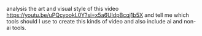 analysis the art and visual style of this video https://youtu.be/uPQcyookL0Y?si=x5a6UIdpBcqj1b5X and tell me which tools should I use to create this kinds of video and also include ai and non-ai tools.